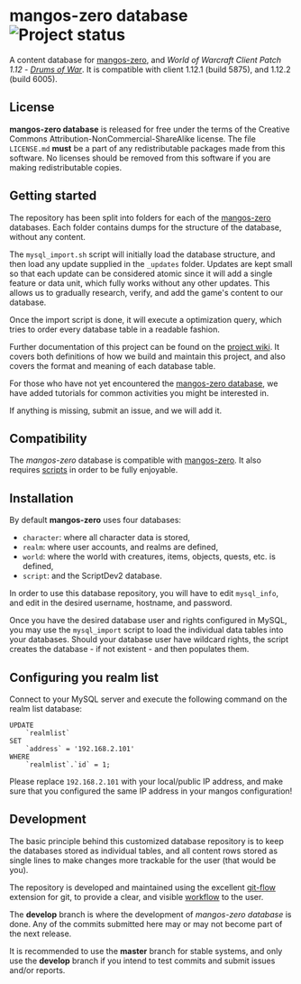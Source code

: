 mangos-zero database ![Project status](https://bitbucket.org/danielsreichenbach/mangos-zero-database/wiki/img/repository-status-maintained.png)
====================
A content database for [mangos-zero][10], and *World of Warcraft Client Patch
1.12* - [_Drums of War_][50]. It is compatible with client 1.12.1 (build 5875),
and 1.12.2 (build 6005).

License
-------
**mangos-zero database** is released for free under the terms of the
Creative Commons Attribution-NonCommercial-ShareAlike license. The file
`LICENSE.md` **must** be a part of any redistributable packages made from
this software.  No licenses should be removed from this software if you are
making redistributable copies.

Getting started
---------------
The repository has been split into folders for each of the [mangos-zero][1]
databases. Each folder contains dumps for the structure of the database,
without any content.

The `mysql_import.sh` script will initially load the database structure, and
then load any update supplied in the `_updates` folder. Updates are kept small
so that each update can be considered atomic since it will add a single feature
or data unit, which fully works without any other updates. This allows us to
gradually research, verify, and add the game's content to our database.

Once the import script is done, it will execute a optimization query, which
tries to order every database table in a readable fashion.

Further documentation of this project can be found on the [project wiki][3].
It covers both definitions of how we build and maintain this project, and
also covers the format and meaning of each database table.

For those who have not yet encountered the [mangos-zero database][12], we
have added tutorials for common activities you might be interested in.

If anything is missing, submit an issue, and we will add it.

Compatibility
-------------
The *mangos-zero* database is compatible with [mangos-zero][10].  It also
requires [scripts][11] in order to be fully enjoyable.

Installation
------------
By default **mangos-zero** uses four databases:

* `character`: where all character data is stored,
* `realm`: where user accounts, and realms are defined,
* `world`: where the world with creatures, items, objects, quests, etc. is defined,
* `script`: and the ScriptDev2 database.

In order to use this database repository, you will have to edit `mysql_info`,
and edit in the desired username, hostname, and password.

Once you have the desired database user and rights configured in MySQL, you may
use the `mysql_import` script to load the individual data tables into your
databases.  Should your database user have wildcard rights, the script creates
the database - if not existent - and then populates them.

Configuring you realm list
--------------------------
Connect to your MySQL server and execute the following command on the realm
list database:

    UPDATE
        `realmlist`
    SET
        `address` = '192.168.2.101'
    WHERE
        `realmlist`.`id` = 1;

Please replace `192.168.2.101` with your local/public IP address, and make
sure that you configured the same IP address in your mangos configuration!

Development
-----------
The basic principle behind this customized database repository is to keep the
databases stored as individual tables, and all content rows stored as single
lines to make changes more trackable for the user (that would be you).

The repository is developed and maintained using the excellent [git-flow][110]
extension for git, to provide a clear, and visible [workflow][111] to the user.

The **develop** branch is where the development of *mangos-zero database* is
done. Any of the commits submitted here may or may not become part of the next
release.

It is recommended to use the **master** branch for stable systems, and only use
the **develop** branch if you intend to test commits and submit issues and/or
reports.


[1]: https://github.com/mangoszero "mangos-zero"
[2]: https://bitbucket.org/danielsreichenbach/mangos-zero-database/ "clean mangos-zero database"
[3]: https://bitbucket.org/danielsreichenbach/mangos-zero-database/wiki "documentation wiki"

[10]: https://github.com/mangoszero/server "mangos zero"
[11]: https://github.com/mangoszero/scripts "script bindings"
[12]: https://github.com/mangoszero/database "content database"

[50]: http://blizzard.com/games/wow/ "World of Warcraft"
[51]: http://www.wowpedia.org/Patch_1.12.0 "WoW 1.12.0 - Drums of War"

[101]: http://github.com/ "github - social coding"

[110]: http://nvie.com/posts/a-successful-git-branching-model/ "git flow extension"
[111]: http://yakiloo.com/getting-started-git-flow/ "git flow workflow"

[121]: http://creativecommons.org/licenses/by-nc-sa/3.0/ "Creative Commons Attribution-NonCommercial-ShareAlike 3.0"
[122]: http://creativecommons.org/ "Creative Commons"
